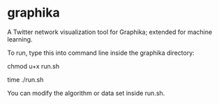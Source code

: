 # graphika
A Twitter network visualization tool for Graphika; extended for machine learning. 

To run, type this into command line inside the graphika directory:

chmod u+x run.sh

time ./run.sh  

You can modify the algorithm or data set inside run.sh. 
